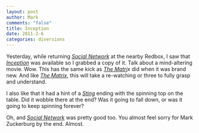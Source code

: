 ```yaml
--- 
layout: post
author: Mark
comments: "false"
title: Inception
date: 2011-2-6
categories: diversions
---
```

Yesterday, while returning <em><a title="Social Network" href="http://www.imdb.com/title/tt1285016/" target="_blank">Social Network</a></em> at the nearby Redbox, I saw that <em><a title="Inception" href="http://www.imdb.com/title/tt1375666/" target="_blank">Inception</a></em> was available so I grabbed a copy of it. Talk about a mind-altering movie. Wow. This has the same kick as <em><a title="The Matrix" href="http://www.imdb.com/title/tt0133093/" target="_blank">The Matri</a>x</em> did when it was brand new. And like <em><a title="The Matrix" href="http://www.imdb.com/title/tt0133093/" target="_blank">The Matrix</a></em>, this will take a re-watching or three to fully grasp and understand.

I also like that it had a hint of a <em><a title="The Sting" href="http://www.imdb.com/title/tt0070735/" target="_blank">Sting</a></em> ending with the spinning top on the table. Did it wobble there at the end? Was it going to fall down, or was it going to keep spinning forever?

Oh, and <em><a title="Social Network" href="http://www.imdb.com/title/tt1285016/" target="_blank">Social Network</a></em> was pretty good too. You almost feel sorry for Mark Zuckerburg by the end. Almost.
